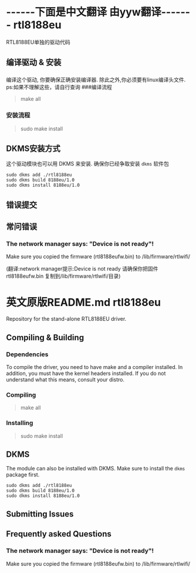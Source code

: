 ------下面是中文翻译   由yyw翻译-------
 rtl8188eu
=========

RTL8188EU单独的驱动代码

编译驱动 & 安装
---------
### 
编译这个驱动, 你要确保正确安装编译器. 除此之外,你必须要有linux编译头文件. ps:如果不理解这些，请自行查询
###编译流程

> make all

### 安装流程

> sudo make install

DKMS安装方式
---------
这个驱动模块也可以用 DKMS 来安装. 确保你已经争取安装 `dkms` 软件包

    sudo dkms add ./rtl8188eu
    sudo dkms build 8188eu/1.0
    sudo dkms install 8188eu/1.0

错误提交
---------


常问错误
---------

### The network manager says: "Device is not ready"!
Make sure you copied the firmware (rtl8188eufw.bin) to /lib/firmware/rtlwifi/ 

(翻译:network manager提示:Device is not ready     请确保你把固件rtl8188eufw.bin 复制到/lib/firmware/rtlwifi/目录) 


英文原版README.md
rtl8188eu
=========

Repository for the stand-alone RTL8188EU driver.

Compiling & Building
---------
### Dependencies
To compile the driver, you need to have make and a compiler installed. In addition,
you must have the kernel headers installed. If you do not understand what this means,
consult your distro.
### Compiling

> make all

### Installing

> sudo make install

DKMS
---------
The module can also be installed with DKMS. Make sure to install the `dkms` package first.

    sudo dkms add ./rtl8188eu
    sudo dkms build 8188eu/1.0
    sudo dkms install 8188eu/1.0

Submitting Issues
---------

Frequently asked Questions
---------

### The network manager says: "Device is not ready"!
Make sure you copied the firmware (rtl8188eufw.bin) to /lib/firmware/rtlwifi/


